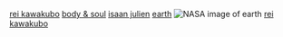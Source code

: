 <a href="https://www.newyorker.com/magazine/2005/07/04/the-misfit">rei kawakubo</a>
<a href="https://www.criterion.com/films/809-body-and-soul">body & soul</a>
<a href="https://www.isaacjulien.com/">isaan julien</a>
<a href="https://www.newyorker.com/magazine/2005/07/04/the-misfit">earth</a>
<img src="https://marshemispheres.com/https://marshemispheres.com/images/valles_marineris_enhanced-full.jpg" alt="NASA image of earth">
<a href="https://www.newyorker.com/magazine/2005/07/04/the-misfit">rei kawakubo</a>


<!--
**computercavemen/computercavemen** is a ✨ _special_ ✨ repository because its `README.md` (this file) appears on your GitHub profile.

Here are some ideas to get you started:

- 🔭 I’m currently working on ...
- 🌱 I’m currently learning ...
- 👯 I’m looking to collaborate on ...
- 🤔 I’m looking for help with ...
- 💬 Ask me about ...
- 📫 How to reach me: ...
- 😄 Pronouns: ...
- ⚡ Fun fact: ...
-->
